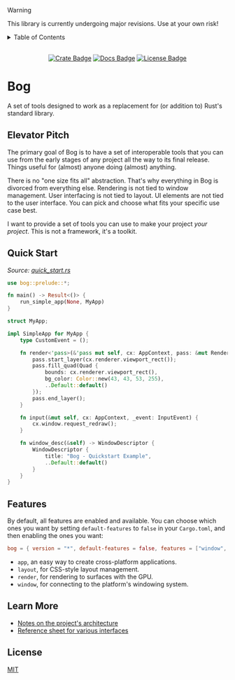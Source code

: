 
> [!WARNING]
> This library is currently undergoing major revisions. Use at your own risk!

<details>
<summary>Table of Contents</summary>

- [Bog](#bog)
  - [Elevator Pitch](#elevator-pitch)
  - [Quick Start](#quick-start)
  - [Features](#features)
  - [Learn More](#learn-more)
  - [License](#license)

</details>

<!-- cargo-rdme start -->

<div align="center">

<br>[![Crate Badge]][Crate] [![Docs Badge]][Docs] [![License Badge]](./LICENSE)

</div>

# Bog

A set of tools designed to work as a replacement for (or addition to) Rust's standard library.

## Elevator Pitch

The primary goal of Bog is to have a set of interoperable tools that you can use from the early stages of any project all the way to its final release. Things useful for (almost) anyone doing (almost) anything.

There is no "one size fits all" abstraction. That's why everything in Bog is divorced from everything else. Rendering is not tied to window management. User interfacing is not tied to layout. UI elements are not tied to the user interface. You can pick and choose what fits your specific use case best.

I want to provide a set of tools you can use to make your project *your project*. This is not a framework, it's a toolkit.

## Quick Start

*Source: [quick_start.rs](examples/quick_start.rs)*

```rust
use bog::prelude::*;

fn main() -> Result<()> {
    run_simple_app(None, MyApp)
}

struct MyApp;

impl SimpleApp for MyApp {
    type CustomEvent = ();

    fn render<'pass>(&'pass mut self, cx: AppContext, pass: &mut RenderPass<'pass>) {
        pass.start_layer(cx.renderer.viewport_rect());
        pass.fill_quad(Quad {
            bounds: cx.renderer.viewport_rect(),
            bg_color: Color::new(43, 43, 53, 255),
            ..Default::default()
        });
        pass.end_layer();
    }

    fn input(&mut self, cx: AppContext, _event: InputEvent) {
        cx.window.request_redraw();
    }

    fn window_desc(&self) -> WindowDescriptor {
        WindowDescriptor {
            title: "Bog - Quickstart Example",
            ..Default::default()
        }
    }
}
```

## Features

By default, all features are enabled and available. You can choose which ones you want by setting `default-features` to `false` in your `Cargo.toml`, and then enabling the ones you want:

```toml
bog = { version = "*", default-features = false, features = ["window", "render"] }
```

- `app`, an easy way to create cross-platform applications.
- `layout`, for CSS-style layout management.
- `render`, for rendering to surfaces with the GPU.
- `window`, for connecting to the platform's windowing system.

## Learn More

- [Notes on the project's architecture](./docs/ARCHITECTURE.md)
- [Reference sheet for various interfaces](./docs/REFERENCE.md)

## License

[MIT](./LICENSE)

[Crate]: https://crates.io/crates/bog
[Crate Badge]: https://img.shields.io/crates/v/bog?logo=rust&style=flat-square&logoColor=E05D44&color=E05D44
[Docs Badge]: https://img.shields.io/docsrs/bog?logo=rust&style=flat-square&logoColor=E05D44
[Docs]: https://docs.rs/bog
[License Badge]: https://img.shields.io/crates/l/bog?style=flat-square&color=1370D3
